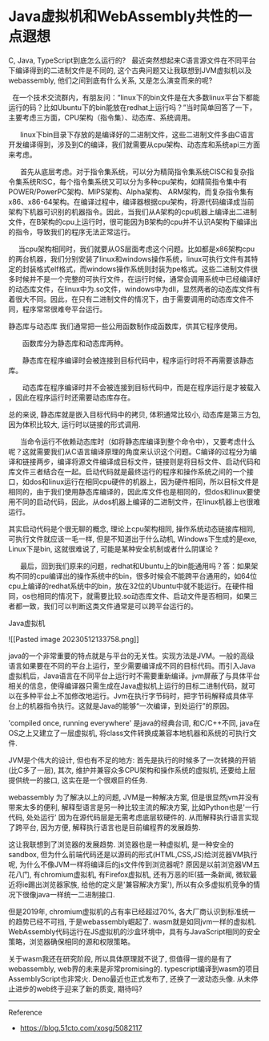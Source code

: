 #  Java虚拟机和WebAssembly共性的一点遐想

C, Java, TypeScript到底怎么运行的?
  最近突然想起来C语言源文件在不同平台下编译得到的二进制文件是不同的, 这个古典问题又让我联想到JVM虚拟机以及webassembly, 他们之间到底有什么关系, 又是怎么演变而来的呢?

  在一个技术交流群内，有朋友问：“linux下的bin文件是在大多数linux平台下都能运行的码？比如Ubuntu下的bin能放在redhat上运行吗？”当时简单回答了一下，主要考虑三方面，CPU架构（指令集）、动态库、系统调用。

      linux下bin目录下存放的是编译好的二进制文件，这些二进制文件多由C语言开发编译得到，涉及到C的编译，我们就需要从cpu架构、动态库和系统api三方面来考虑。

      首先从底层考虑。对于指令集系统，可以分为精简指令集系统CISC和复杂指令集系统RISC，每个指令集系统又可以分为多种cpu架构，如精简指令集中有POWER/PowerPC架构、MIPS架构、Alpha架构、 ARM架构，而复杂指令集有x86、x86-64架构。在编译过程中，编译器根据cpu架构，将源代码编译成当前架构下机器可识别的机器指令。因此，当我们从A架构的cpu机器上编译出二进制文件，在B架构的cpu上运行时，很可能因为B架构的cpu并不认识A架构下编译出的指令，导致我们的程序无法正常运行。

     当cpu架构相同时，我们就要从OS层面考虑这个问题。比如都是x86架构cpu的两台机器，我们分别安装了linux和windows操作系统，linux可执行文件有其特定的封装格式elf格式，而windows操作系统则封装为pe格式。这些二进制文件很多时候并不是一个完整的可执行文件，在运行时候，通常会调用系统中已经编译好的动态库文件，在linux中为.so文件，windows中为dll，显然两者的动态库文件有着很大不同。因此，在只有二进制文件的情况下，由于需要调用的动态库文件不同，程序常常很难夸平台运行。

静态库与动态库
我们通常把一些公用函数制作成函数库，供其它程序使用。



　　函数库分为静态库和动态库两种。



　　静态库在程序编译时会被连接到目标代码中，程序运行时将不再需要该静态库。



　　动态库在程序编译时并不会被连接到目标代码中，而是​在程序运行是才被载入​，因此在程序运行时还需要动态库存在。

总的来说, 静态库就是嵌入目标代码中的拷贝, 体积通常比较小, 动态库是第三方包, 因为体积比较大, 运行时以链接的形式调用.



      当命令运行不依赖动态库时（如将静态库编译到整个命令中），又要考虑什么呢？这就需要我们从C语言编译原理的角度来认识这个问题。C编译的过程分为​编译和链接​两步，编译将源文件编译成目标文件，链接则是将目标文件、启动代码和库文件三者结合在一起。启动代码就是最终运行的程序和操作系统之间的一个接口，如dos和linux运行在相同cpu硬件的机器上，因为硬件相同，所以目标文件是相同的，由于我们使用静态库编译的，因此库文件也是相同的，但dos和linux要使用不同的启动代码，因此，从dos机器上编译的二进制文件，在linux机器上也很难运行。

其实启动代码是个很无聊的概念, 理论上cpu架构相同, 操作系统动态链接库相同, 可执行文件就应该一毛一样, 但是不知道出于什么动机, Windows下生成的是exe, Linux下是bin, 这就很难说了, 可能是某种安全机制或者什么阴谋论 ?

      最后，回到我们原来的问题，redhat和Ubuntu上的bin能通用吗？答：如果架构不同的cpu编译出的操作系统中的bin，很多时候会不能跨平台通用的，如64位cpu上编译的redhat系统中的bin，放在32位的Ubuntu中就不能运行。在硬件相同，os也相同的情况下，就需要比较.so动态库文件、启动文件是否相同，如果三者都一致，我们可以判断这类文件通常是可以跨平台运行的。      



Java虚拟机

![[Pasted image 20230512133758.png]]


java的一个非常重要的特点就是与平台的无关性。实现方法是JVM。一般的高级语言如果要在不同的平台上运行，至少需要编译成不同的目标代码。而引入Java虚拟机后，Java语言在不同平台上运行时不需要重新编译。jvm屏蔽了与具体平台相关的信息，使得编译器只需生成在Java虚拟机上运行的目标二进制代码，就可以在多种平台上不加修改地运行。Jvm在执行字节码时，把字节码解释成具体平台上的机器指令执行。这就是Java的能够“一次编译，到处运行”的原因。



'compiled once, running everywhere' 是java的经典台词, 和C/C++不同, java在OS之上又建立了一层虚拟机, 将class文件转换成兼容本地机器和系统的可执行文件.

JVM是个伟大的设计, 但也有不足的地方: 首先是执行的时候多了一次转换的开销(比C多了一层), 其次, 维护并兼容众多CPU架构和操作系统的虚拟机, 还要给上层提供统一的接口, 这实在是一个很艰巨的任务.


webassembly
为了解决以上的问题, JVM是一种解决方案, 但是很显然jvm并没有带来太多的便利, 解释型语言是另一种比较主流的解决方案, 比如Python也是​'一行代码, 处处运行'​ 因为在源代码层是无需考虑底层软硬件的. 从而解释执行语言实现了跨平台, 因为方便, 解释执行语言也是目前编程界的发展趋势.

这让我联想到了浏览器的发展趋势. 浏览器也是一种虚拟机, 是一种安全的sandbox, 但为什么前端代码还是以源码的形式(HTML,CSS,JS)给浏览器VM执行呢, 为什么不像JVM一样将编译后的js文件传到浏览器呢? 原因是以前浏览器VM五花八门, 有chromium虚拟机, 有Firefox虚拟机, 还有万恶的IE(插一条新闻, 微软最近将ie踢出浏览器家族, 给他的定义是'兼容解决方案'), 所以有众多虚拟机竞争的情况下很像java一样统一二进制接口.

但是2019年, chromium虚拟机的占有率已经超过70%, 各大厂商认识到标准统一的趋势已经不可挡, 于是webassembly崛起了. wasm就是如同jvm一样的虚拟机. WebAssembly代码运行在JS虚拟机的沙盒环境中，具有与JavaScript相同的安全策略，浏览器确保相同的源和权限策略。

关于wasm我还在研究阶段, 所以具体原理就不说了, 但值得一提的是有了webassembly, web界的未来是非常promising的. typescript编译到wasm的项目AssemblyScript​也非常火. Deno最近也正式发布了, 还换了一波动态头像. 从未停止进步的web终于迎来了新的质变, 期待吗?


-----------------------------------

Reference
- https://blog.51cto.com/xosg/5082117